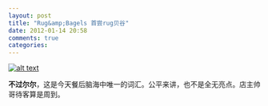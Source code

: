 ```yaml
---
layout: post
title: "Rug&amp;Bagels 首尝rug贝谷"
date: 2012-01-14 20:58
comments: true
categories: 
---
```

[![alt text](http://kuanmall.com/img/blog_9c9c64e38cf994909d293cd1f81d88bb5283_3.jpg)](http://kuanmall.com/img/blog_9c9c64e38cf994909d293cd1f81d88bb5283_6.jpg)
<!-- more -->
__不过尔尔__，这是今天餐后脑海中唯一的词汇。公平来讲，也不是全无亮点。店主帅哥待客算是周到。